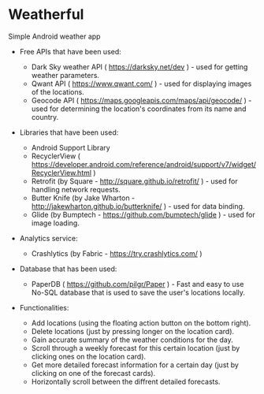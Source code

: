 # Weatherful
Simple Android weather app

- Free APIs that have been used:
	- Dark Sky weather API ( https://darksky.net/dev ) - used for getting weather parameters.
	- Qwant API ( https://www.qwant.com/ ) - used for displaying images of the locations.
	- Geocode API ( https://maps.googleapis.com/maps/api/geocode/ ) - used for determining the location's coordinates from its name and country.


- Libraries that have been used:
	- Android Support Library
	- RecyclerView ( https://developer.android.com/reference/android/support/v7/widget/RecyclerView.html )
	- Retrofit (by Square - http://square.github.io/retrofit/ ) - used for handling network requests.
	- Butter Knife (by Jake Wharton - http://jakewharton.github.io/butterknife/ ) - used for data binding.
	- Glide (by Bumptech - https://github.com/bumptech/glide ) - used for image loading.


- Analytics service:
	- Crashlytics (by Fabric - https://try.crashlytics.com/ )
	

- Database that has been used:
	- PaperDB ( https://github.com/pilgr/Paper ) - Fast and easy to use No-SQL database that is used to save the user's locations locally.


- Functionalities:
	- Add locations (using the floating action button on the bottom right).
	- Delete locations (just by pressing longer on the location card).
	- Gain accurate summary of the weather conditions for the day.
	- Scroll through a weekly forecast for this certain location (just by clicking ones on the location card).
	- Get more detailed forecast information for a certain day (just by clicking on one of the forecast cards).
	- Horizontally scroll between the diffrent detailed forecasts.

 
